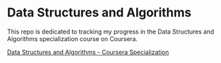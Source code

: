 # Data Structures and Algorithms
This repo is dedicated to tracking my progress in the Data Structures and Algorithms specialization course on Coursera.

[Data Structures and Algorithms - Coursera Specialization](https://www.coursera.org/specializations/data-structures-algorithms)
